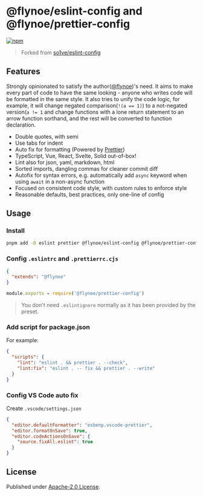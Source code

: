 # @flynoe/eslint-config and @flynoe/prettier-config

[![npm](https://img.shields.io/npm/v/@flynoe/eslint-config?color=a1b858&label=)](https://npmjs.com/package/@flynoe/eslint-config)

> Forked from [so1ve/eslint-config](https://github.com/so1ve/eslint-config)

## Features

Strongly opinionated to satisfy the author([@flynoe](https://github.com/flynoe))'s need. It aims to make every part of code to have the same looking - anyone who writes code will be formatted in the same style. It also tries to unify the code logic, for example, it will change negated comparison(`!(a == 1)`) to a not-negated version(`a != 1` and change functions with a lone return statement to an arrow function sorthand, and the rest will be converted to function declaration.

- Double quotes, with semi
- Use tabs for indent
- Auto fix for formatting (Powered by [Prettier](https://github.com/prettier/prettier))
- TypeScript, Vue, React, Svelte, Solid out-of-box!
- Lint also for json, yaml, markdown, html
- Sorted imports, dangling commas for cleaner commit diff
- Autofix for syntax errors, e.g. automatically add `async` keyword when using `await` in a non-async function
- Focused on consistent code style, with custom rules to enforce style
- Reasonable defaults, best practices, only one-line of config

## Usage

### Install

```bash
pnpm add -D eslint prettier @flynoe/eslint-config @flynoe/prettier-config
```

### Config `.eslintrc` and `.prettierrc.cjs`

```json
{
  "extends": "@flynoe"
}
```

```js
module.exports = require('@flynoe/prettier-config')
```

> You don't need `.eslintignore` normally as it has been provided by the preset.

### Add script for package.json

For example:

```json
{
  "scripts": {
    "lint": "eslint . && prettier . --check",
    "lint:fix": "eslint . -- fix && prettier . --write"
  }
}
```

### Config VS Code auto fix

Create `.vscode/settings.json`

```json
{
  "editor.defaultFormatter": "esbenp.vscode-prettier",
  "editor.formatOnSave": true,
  "editor.codeActionsOnSave": {
    "source.fixAll.eslint": true
  }
}
```

## License

Published under [Apache-2.0 License](./LICENCE).
